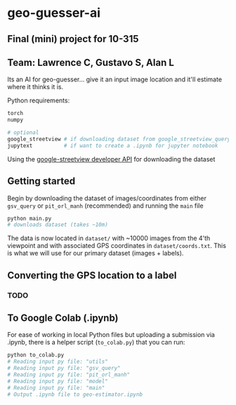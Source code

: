 # geo-guesser-ai
## Final (mini) project for 10-315
## Team: Lawrence C, Gustavo S, Alan L

Its an AI for geo-guesser... give it an input image location and it'll estimate where it thinks it is.

Python requirements:
```python
torch
numpy

# optional
google_streetview # if downloading dataset from google_streetview_query.py
jupytext          # if want to create a .ipynb for jupyter notebook
```

Using the [google-streetview developer API](https://pypi.org/project/google-streetview/) for downloading the dataset

## Getting started
Begin by downloading the dataset of images/coordinates from either `gsv_query` or `pit_orl_manh` (recommended) and running the `main` file

```sh
python main.py
# downloads dataset (takes ~10m)
```

The data is now located in `dataset/` with ~10000 images from the 4'th viewpoint and with associated GPS coordinates in `dataset/coords.txt`. This is what we will use for our primary dataset (images + labels).

## Converting the GPS location to a label
### TODO

## To Google Colab (.ipynb)
For ease of working in local Python files but uploading a submission via .ipynb, there is a helper script (`to_colab.py`) that you can run:
```sh
python to_colab.py
# Reading input py file: "utils"
# Reading input py file: "gsv_query"
# Reading input py file: "pit_orl_manh"
# Reading input py file: "model"
# Reading input py file: "main"
# Output .ipynb file to geo-estimator.ipynb
```